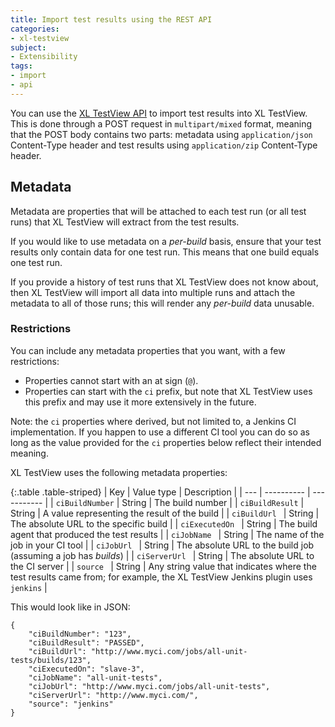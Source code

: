 ```yaml
---
title: Import test results using the REST API
categories:
- xl-testview
subject:
- Extensibility
tags:
- import
- api
---
```


You can use the [XL TestView API](/xl-testview/latest/rest-api/index.html) to import test results into XL TestView. This is done through a POST request in `multipart/mixed` format, meaning that the POST body contains two parts: metadata using `application/json` Content-Type header and test results using `application/zip` Content-Type header.

## Metadata

Metadata are properties that will be attached to each test run (or all test runs) that XL TestView will extract from the test results.

If you would like to use metadata on a *per-build* basis, ensure that your test results only contain data for one test run. This means that one build equals one test run. 

If you provide a history of test runs that XL TestView does not know about, then XL TestView will import all data into multiple runs and attach the metadata to all of those runs; this will render any *per-build* data unusable.

### Restrictions

You can include any metadata properties that you want, with a few restrictions:

* Properties cannot start with an at sign (`@`).
* Properties can start with the `ci` prefix, but note that XL TestView uses this prefix and may use it more extensively in the future.

Note: the `ci` properties where derived, but not limited to, a Jenkins CI implementation. If you happen to use a different CI tool you can do so as long as the value provided for the `ci` properties below reflect their intended meaning.

XL TestView uses the following metadata properties:

{:.table .table-striped}
| Key | Value type | Description |
| --- | ---------- | ----------- |
| `ciBuildNumber` | String | The build number |
| `ciBuildResult` | String | A value representing the result of the build |
| `ciBuildUrl ` | String | The absolute URL to the specific build |
| `ciExecutedOn ` | String | The build agent that produced the test results |
| `ciJobName ` | String | The name of the job in your CI tool |
| `ciJobUrl ` | String | The absolute URL to the build job (assuming a job has *builds*) |
| `ciServerUrl ` | String | The absolute URL to the CI server |
| `source ` | String | Any string value that indicates where the test results came from; for example, the XL TestView Jenkins plugin uses `jenkins`  |

This would look like in JSON:

```
{
    "ciBuildNumber": "123",
    "ciBuildResult": "PASSED",
    "ciBuildUrl": "http://www.myci.com/jobs/all-unit-tests/builds/123",
    "ciExecutedOn": "slave-3",
    "ciJobName": "all-unit-tests",
    "ciJobUrl": "http://www.myci.com/jobs/all-unit-tests",
    "ciServerUrl": "http://www.myci.com/",
    "source": "jenkins"
}
```

